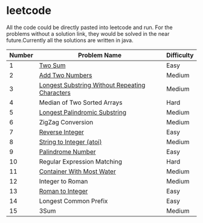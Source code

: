 # leetcode
All the code could be directly pasted into leetcode and run. For the problems without a solution link, they would be solved in the near future.Currently all the solutions are written in java.

| Number    |    Problem Name | Difficulty
|-----------|-----------------|------------
|1     		|[Two Sum](https://github.com/yjshiki/leetcode/blob/master/code/TwoSum.java)        | Easy
|2          |[Add Two Numbers](https://github.com/yjshiki/leetcode/blob/master/code/twoSum.java)  |Medium
|3          |[Longest Substring Without Repeating Characters](https://github.com/yjshiki/leetcode/blob/master/code/lengthOfLongestSubstring.java)|Medium
|4     		|Median of Two Sorted Arrays         | Hard
|5      |[Longest Palindromic Substring](https://github.com/yjshiki/leetcode/blob/master/code/longestPalindrome.java)  |Medium
|6          |ZigZag Conversion|Medium
|7          |[Reverse Integer](https://github.com/yjshiki/leetcode/blob/master/code/reverse.java) |Easy
|8          |[String to Integer (atoi)](https://github.com/yjshiki/leetcode/blob/master/code/myAtoi.java)|Medium
|9          |[Palindrome Number](https://github.com/yjshiki/leetcode/blob/master/code/isPalindrome.java)  |Easy
|10          |Regular Expression Matching |Hard
|11          |[Container With Most Water](https://github.com/yjshiki/leetcode/blob/master/code/maxArea.java)  |Medium
|12          |Integer to Roman  |Medium
|13          |[Roman to Integer](https://github.com/yjshiki/leetcode/blob/master/code/romanToInt.java) |Easy
|14          |Longest Common Prefix |Easy
|15          |3Sum |Medium

